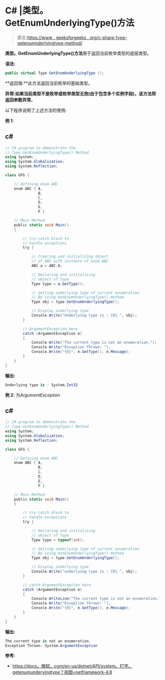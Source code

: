# C# |类型。GetEnumUnderlyingType()方法

> 原文:[https://www . geeksforgeeks . org/c-sharp-type-getenumnderlyingtype-method/](https://www.geeksforgeeks.org/c-sharp-type-getenumunderlyingtype-method/)

**类型。GetEnumUnderlyingType()方法**用于返回当前枚举类型的底层类型。

**语法:**

```cs
public virtual Type GetEnumUnderlyingType ();
```

**返回值:**此方法返回当前枚举的基础类型。

**异常:**如果当前类型不是枚举或枚举类型无效(由于包含多个实例字段)，该方法将返回**参数异常**。

以下程序说明了上述方法的使用:

**例 1:**

## c#

```cs
// C# program to demonstrate the
// Type.GetEnumUnderlyingType() Method
using System;
using System.Globalization;
using System.Reflection;

class GFG {

    // Defining enum ABC
    enum ABC { A,
               B,
               C,
               D,
               E,
               F }

    // Main Method
    public static void Main()
    {

        // try-catch block to
        // handle exceptions
        try {

            // Creating and initializing object
            // of ABC with instance of enum ABC
            ABC a = ABC.A;

            // Declaring and initializing
            // object of Type
            Type type = a.GetType();

            // Getting underlying type of current enumeration
            // By using GetEnumUnderlyingType() method
            Type obj = type.GetEnumUnderlyingType();

            // Display underlying type
            Console.Write("Underlying type is : {0} ", obj);
        }

        // ArgumentException here
        catch (ArgumentException e)
        {
            Console.Write("The current type is not an enumeration.");
            Console.Write("Exception Thrown: ");
            Console.Write("{0}", e.GetType(), e.Message);
        }
    }
}
```

**输出:**

```cs
Underlying type is : System.Int32
```

**例 2:** 为*ArgumentException*

## c#

```cs
// C# program to demonstrate the
// Type.GetEnumUnderlyingType() Method
using System;
using System.Globalization;
using System.Reflection;

class GFG {

    // Defining enum ABC
    enum ABC { A,
               B,
               C,
               D,
               E,
               F }

    // Main Method
    public static void Main()
    {

        // try-catch block to
        // handle exceptions
        try {

            // Declaring and initializing
            // object of Type
            Type type = typeof(int);

            // Getting underlying type of current enumeration
            // By using GetEnumUnderlyingType() method
            Type obj = type.GetEnumUnderlyingType();

            // Display underlying type
            Console.Write("underlying type is : {0} ", obj);
        }

        // catch ArgumentException here
        catch (ArgumentException e)
        {
            Console.WriteLine("The current type is not an enumeration.");
            Console.Write("Exception Thrown: ");
            Console.Write("{0}", e.GetType(), e.Message);
        }
    }
}
```

**输出:**

```cs
The current type is not an enumeration.
Exception Thrown: System.ArgumentException
```

**参考:**

*   [https://docs。微软。com/en-us/dotnet/API/system。打字。getenumunderyingtype？视图=netframework-4.8](https://docs.microsoft.com/en-us/dotnet/api/system.type.getenumunderlyingtype?view=netframework-4.8)